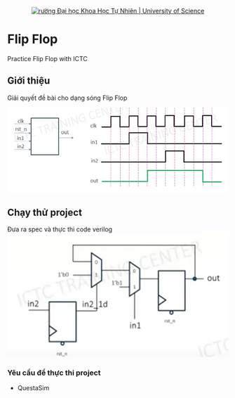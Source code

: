 <p align="center">
  <a href="https://hcmus.edu.vn//" title="Trường Đại học Khoa Học Tự Nhiên " style="border: none;">
    <img src="https://fetel.hcmus.edu.vn/wp-content/uploads/2022/09/logo-fetel.png" alt="rường Đại học Khoa Học Tự Nhiên | University of Science">
  </a>
</p>

# Flip Flop
Practice Flip Flop with ICTC
## Giới thiệu
Giải quyết đề bài cho dạng sóng Flip Flop

![Alt text](https://raw.githubusercontent.com/tthphuc1810/flipflop/master/problem.png)



## Chạy thử project
Đưa ra spec và thực thi code verilog
![Alt text](https://raw.githubusercontent.com/tthphuc1810/flipflop/master/netlist.png)

### Yêu cầu để thực thi project

* QuestaSim



